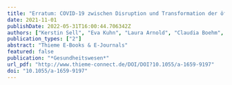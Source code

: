 ```yaml
---
title: "Erratum: COVID-19 zwischen Disruption und Transformation der öffentlichen Gesundheit: Erste Lehren aus Perspektive des Nachwuchses"
date: 2021-11-01
publishDate: 2022-05-31T16:00:44.706342Z
authors: ["Kerstin Sell", "Eva Kuhn", "Laura Arnold", "Claudia Boehm", "Sophie Gepp", "Matthias Havemann", "Lukas Herrmann", "Franziska Hommes", "Laura Jung", "Philipp Mathé", "Katharina Mörschel", "Jan Stratil", "Florian Fischer"]
publication_types: ["2"]
abstract: "Thieme E-Books & E-Journals"
featured: false
publication: "*Gesundheitswesen*"
url_pdf: "http://www.thieme-connect.de/DOI/DOI?10.1055/a-1659-9197"
doi: "10.1055/a-1659-9197"
---
```


